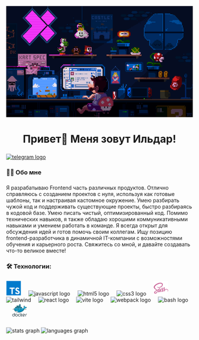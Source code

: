 <div align="center">
  <img height="300" width="600" src="./assets/gifka.gif"  />
</div>

<h1 align="center">Привет👋 Меня зовут Ильдар!</h1>

###

<div align="left">
  <a href="https://t.me/ildar_sw" target="_blank">
    <img src="https://img.shields.io/static/v1?message=Telegram&logo=telegram&label=&color=2CA5E0&logoColor=white&labelColor=&style=for-the-badge" height="25" alt="telegram logo"  />
  </a>
</div>

###

<h3 align="left">👩‍💻  Обо мне</h3>

###

<p align="left">Я разрабатываю Frontend часть различных продуктов. Отлично справляюсь с созданием проектов с нуля, используя как готовые шаблоны, так и настраивая кастомное окружение. Умею разбирать чужой код и поддерживать существующие проекты, быстро разбираясь в кодовой базе. Умею писать чистый, оптимизированный код. Помимо технических навыков, я также обладаю хорошими коммуникативными навыками и умением работать в команде. Я всегда открыт для обсуждения идей и готов помочь своим коллегам. Ищу позицию frontend-разработчика в динамичной IT-компании с возможностями обучения и карьерного роста. Свяжитесь со мной, и давайте создавать что-то великое вместе!</p>

###

<h3 align="left">🛠 Технологии:</h3>

###

<div align="left">
  <img src="https://raw.githubusercontent.com/devicons/devicon/master/icons/typescript/typescript-original.svg" alt="typescript" width="40" height="40"/>
  <img width="12" />
  <img src="https://cdn.jsdelivr.net/gh/devicons/devicon/icons/javascript/javascript-original.svg" height="40" alt="javascript logo"  />
  <img width="12" />
  <img src="https://cdn.jsdelivr.net/gh/devicons/devicon/icons/html5/html5-original.svg" height="40" alt="html5 logo"  />
  <img width="12" />
  <img src="https://cdn.jsdelivr.net/gh/devicons/devicon/icons/css3/css3-original.svg" height="40" alt="css3 logo"  />
  <img width="12" />
  <img src="https://raw.githubusercontent.com/devicons/devicon/master/icons/sass/sass-original.svg" alt="sass" width="40" height="40"/>
  <img width="12" />
  <img src="https://www.vectorlogo.zone/logos/tailwindcss/tailwindcss-icon.svg" alt="tailwind" width="40" height="40"/>
  <img width="12" />
  <img src="https://cdn.jsdelivr.net/gh/devicons/devicon/icons/react/react-original.svg" height="40" alt="react logo"  />
  <img width="12" />
  <img src="https://skillicons.dev/icons?i=vite" height="40" alt="vite logo"  />
  <img width="12" />
  <img src="https://cdn.simpleicons.org/webpack/8DD6F9" height="40" alt="webpack logo"  />
  <img width="12" />
  <img src="https://cdn.simpleicons.org/gnubash/4EAA25" height="40" alt="bash logo"  />
  <img width="12" />
  <img src="https://raw.githubusercontent.com/devicons/devicon/master/icons/docker/docker-original-wordmark.svg" alt="docker" width="40" height="40"/>

</div>

###

<div align="left">
  <img src="https://github-readme-stats.vercel.app/api?username=ildarmjs&hide_title=false&hide_rank=false&show_icons=true&include_all_commits=true&count_private=true&disable_animations=false&theme=dracula&locale=en&hide_border=false&order=1" height="150" alt="stats graph"  />
  <img src="https://github-readme-stats.vercel.app/api/top-langs?username=ildarmjs&locale=en&hide_title=false&layout=compact&card_width=320&langs_count=5&theme=dracula&hide_border=false&order=2" height="150" alt="languages graph"  />
</div>

###
